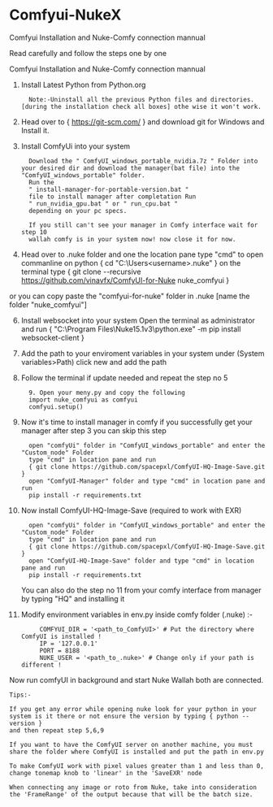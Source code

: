 # Comfyui-NukeX
Comfyui Installation and Nuke-Comfy connection mannual


Read carefully and follow the steps one by one

Comfyui Installation and Nuke-Comfy connection mannual





1. Install Latest Python from Python.org

         Note:-Uninstall all the previous Python files and directories. [during the installation check all boxes] othe wise it won't work.

2. Head over to { https://git-scm.com/ } and download git for Windows and Install it.

3. Install ComfyUi into your system

         Download the " ComfyUI_windows_portable_nvidia.7z " Folder into your desired dir and download the manager(bat file) into the "ComfyUI_windows_portable" folder.
         Run the
         " install-manager-for-portable-version.bat "
         file to install manager after completation Run
         " run_nvidia_gpu.bat " or " run_cpu.bat "
         depending on your pc specs.
      
         If you still can't see your manager in Comfy interface wait for step 10
         wallah comfy is in your system now! now close it for now. 

5. Head over to .nuke folder and one the location pane type "cmd" to open commanline on python { cd "C:\Users\<username>\.nuke" }
   on the terminal type
               { git clone --recursive https://github.com/vinavfx/ComfyUI-for-Nuke nuke_comfyui }

or you can copy paste the "comfyui-for-nuke" folder in .nuke [name the folder "nuke_comfyui"]

6. Install websocket into your system
   Open the terminal as administrator and run
               { "C:\Program Files\Nuke15.1v3\python.exe" -m pip install websocket-client }

8. Add the path to your enviroment variables in your system under (System variables>Path) click new and add the path

9. Follow the terminal if update needed and repeat the step no 5

         9. Open your meny.py and copy the following
         import nuke_comfyui as comfyui
         comfyui.setup()

10. Now it's time to install manager in comfy if you successfully get your manager after step 3 you can skip this step

          open "comfyUi" folder in "ComfyUI_windows_portable" and enter the "Custom_node" Folder
          type "cmd" in location pane and run
          { git clone https://github.com/spacepxl/ComfyUI-HQ-Image-Save.git }
          open "ComfyUI-Manager" folder and type "cmd" in location pane and run
          pip install -r requirements.txt

11. Now install ComfyUI-HQ-Image-Save (required to work with EXR)

          open "comfyUi" folder in "ComfyUI_windows_portable" and enter the "Custom_node" Folder
          type "cmd" in location pane and run
          { git clone https://github.com/spacepxl/ComfyUI-HQ-Image-Save.git }
          open "ComfyUI-HQ-Image-Save" folder and type "cmd" in location pane and run
          pip install -r requirements.txt

    You can also do the step no 11 from your comfy interface from manager by typing "HQ" and installing it


12. Modify environment variables in env.py inside comfy folder (.nuke) :-
    
             COMFYUI_DIR = '<path_to_ComfyUI>' # Put the directory where ComfyUI is installed !
             IP = '127.0.0.1'
             PORT = 8188
             NUKE_USER = '<path_to_.nuke>' # Change only if your path is different !
      


Now run comfyUI in background and start Nuke
Wallah both are connected.

    Tips:-

    If you get any error while opening nuke look for your python in your system is it there or not ensure the version by typing { python --version }
    and then repeat step 5,6,9

    If you want to have the ComfyUI server on another machine, you must share the folder where ComfyUI is installed and put the path in env.py

    To make ComfyUI work with pixel values greater than 1 and less than 0, change tonemap knob to 'linear' in the 'SaveEXR' node

    When connecting any image or roto from Nuke, take into consideration the 'FrameRange' of the output because that will be the batch size.

    
    

    
    
    

